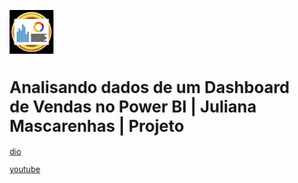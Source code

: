 ![alt text](image.png)

# Analisando dados de um Dashboard de Vendas no Power BI | Juliana Mascarenhas | Projeto

[dio](https://web.dio.me/project/analisando-dados-com-sql-analytics-e-power-bi/learning/75e3d085-0e55-48cc-928d-93c4a3fa9995)

[youtube](https://www.youtube.com/playlist?list=PLUFkgDlXfnjtzAaxK2kwjh4lNT9yj8w0t)
